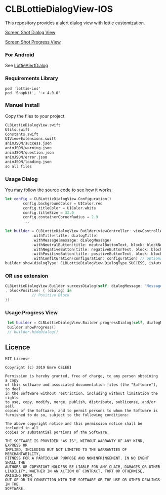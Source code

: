 # CLBLottieDialogView-IOS
This repository provides a alert dialog view with lottie customization.

[Screen Shot Dialog View](https://github.com/clbemre/CLBLottieDialogView-IOS/blob/master/LottieDialogView/ScreenShot/DialogView.png)

[Screen Shot Progress View](https://github.com/clbemre/CLBLottieDialogView-IOS/blob/master/LottieDialogView/ScreenShot/ProgressView.png)

### For Android
See [LottieAlertDialog](https://github.com/mayuce/LottieAlertDialog/blob/master/readme.adoc)

### Requirements Library
```
pod 'lottie-ios'
pod 'SnapKit', '~> 4.0.0'
```

### Manuel Install
Copy the files to your project.
```swift
CLBLottieDialogView.swift
Utils.swift
Constants.swift
UIView+Extensions.swift
animJSON/success.json
animJSON/warning.json
animJSON/question.json
animJSON/error.json
animJSON/loading.json
so all files
```

### Usage Dialog
You may follow the source code to see how it works.
```swift
let config = CLBLottieDialogView.Configuration()
        config.backgroundColor = UIColor.red
        config.titleColor = UIColor.white
        config.titleSize = 32.0
        config.containerCornerRadius = 2.0
        ...
        
let builder = CLBLottieDialogView.Builder(viewController: viewController)
            .withTitle(title: dialogTitle)
            .withMessage(message: dialogMessage)
            .withNeutralButton(title: neutralButtonText, block: blockNeutral)
            .withNegativeButton(title: negativeButtonText, block: blockNegative)
            .withPositiveButton(title: positiveButtonText, block: blockPositive)
            .withConfituration(configuration: configuration) // optional
builder.show(dialogType: CLBLottieDialogView.DialogType.SUCCESS, isAutoDismiss: true)
```
### OR use extension
```swift
CLBLottieDialogView.Builder.successDialog(self, dialogMessage: "Message", positiveButtonText: "OK"
, blockPositive: { (dialog) in
            // Positive Block
})
```

### Usage Progress View
```swift
 let builder = CLBLottieDialogView.Builder.progressDialog(self, dialogMessage: "Message")
 builder.showProgress()
 // builder.hideDialog()

```

## Licence
```
MIT License

Copyright (c) 2019 Emre CELEBI

Permission is hereby granted, free of charge, to any person obtaining a copy
of this software and associated documentation files (the "Software"), to deal
in the Software without restriction, including without limitation the rights
to use, copy, modify, merge, publish, distribute, sublicense, and/or sell
copies of the Software, and to permit persons to whom the Software is
furnished to do so, subject to the following conditions:

The above copyright notice and this permission notice shall be included in all
copies or substantial portions of the Software.

THE SOFTWARE IS PROVIDED "AS IS", WITHOUT WARRANTY OF ANY KIND, EXPRESS OR
IMPLIED, INCLUDING BUT NOT LIMITED TO THE WARRANTIES OF MERCHANTABILITY,
FITNESS FOR A PARTICULAR PURPOSE AND NONINFRINGEMENT. IN NO EVENT SHALL THE
AUTHORS OR COPYRIGHT HOLDERS BE LIABLE FOR ANY CLAIM, DAMAGES OR OTHER
LIABILITY, WHETHER IN AN ACTION OF CONTRACT, TORT OR OTHERWISE, ARISING FROM,
OUT OF OR IN CONNECTION WITH THE SOFTWARE OR THE USE OR OTHER DEALINGS IN THE
SOFTWARE.
```
